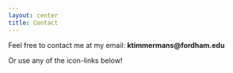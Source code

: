 ```yaml
---
layout: center
title: Contact
---
```



Feel free to contact me at my email: __ktimmermans@fordham.edu__


Or use any of the icon-links below!
